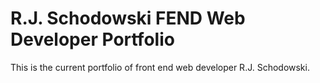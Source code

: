 # R.J. Schodowski FEND Web Developer Portfolio

This is the current portfolio of front end web developer R.J. Schodowski.
